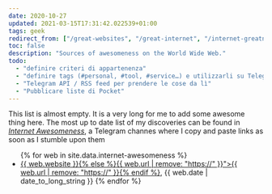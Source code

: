 ```yaml
---
date: 2020-10-27
updated: 2021-03-15T17:31:42.022539+01:00
tags: geek
redirect_from: ["/great-websites", "/great-internet", "/internet-greatness"]
toc: false
description: "Sources of awesomeness on the World Wide Web."
todo:
  - "definire criteri di appartenenza"
  - "definire tags (#personal, #tool, #service…) e utilizzarli su Telegram"
  - "Telegram API / RSS feed per prendere le cose da lì"
  - "Pubblicare liste di Pocket"
---
```

<div class="yellow box">
  This list is almost empty. It is a very long for me to add some awesome thing here. The most up to date list of my discoveries can be found in <a href="https://t.me/internet_awesomeness" rel="noener noreferrer" target="_blank" title="Internet Awesomeness on Telegram"><cite>Internet Awesomeness</cite></a>, a Telegram channes where I copy and paste links as soon as I stumble upon them
</div>

<ul>
	{% for web in site.data.internet-awesomeness %}
		<li><a href="{{ web.url }}" rel="noopener noreferrer" target="_blank" title="{% if web.website != nil %}{{ web.website }}">{{ web.website }}{% else %}{{ web.url | remove: "https://" }}">{{ web.url | remove: "https://" }}{% endif %}</a>, {{ web.date | date_to_long_string }}
	{% endfor %}
</ul>